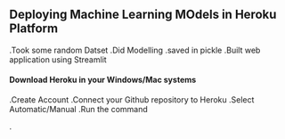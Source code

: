 ##  Deploying Machine Learning MOdels in Heroku Platform
.Took some random Datset
.Did Modelling
.saved in pickle
.Built web application using Streamlit
#### Download Heroku in your Windows/Mac systems
.Create Account
.Connect your Github repository to Heroku
.Select Automatic/Manual
.Run the command 

.
